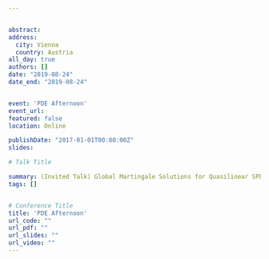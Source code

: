 ```yaml
---


abstract:
address:
  city: Vienna
  country: Austria
all_day: true
authors: []
date: "2019-08-24"
date_end: "2019-08-24"


event: 'PDE Afternoon'
event_url:
featured: false
location: Online

publishDate: "2017-01-01T00:00:00Z"
slides:

# Talk Title

summary: (Invited Talk) Global Martingale Solutions for Quasilinear SPDEs via the Boundedness-by-entropy method
tags: []


# Conference Title
title: 'PDE Afternoon'
url_code: ""
url_pdf: ""
url_slides: ""
url_video: ""
---
```

